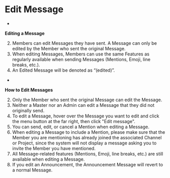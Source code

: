# Edit Message

 

 

*

**Editing a Message**
   

   2. Members can edit Messages they have sent. A Message can only be edited by the Member who sent the original Message.
 4. When editing Messages, Members can use the same Features as regularly available when sending Messages (Mentions, Emoji, line breaks, etc.). 
 6. An Edited Message will be denoted as “(edited)”.
     
  


  

 

*

**How to Edit Messages**
   

   2. Only the Member who sent the original Message can edit the Message. 
  2. Neither a Master nor an Admin can edit a Message that they did not originally send. 
  6. To edit a Message, hover over the Message you want to edit and click the menu button at the far right, then click "Edit message".
 8. You can send, edit, or cancel a Mention when editing a Message.
 10. When editing a Message to include a Mention, please make sure that the Member you are mentioning has already joined the associated Channel or Project, since the system will not display a message asking you to invite the Member you have mentioned. 
 12. All Message-related features (Mentions, Emoji, line breaks, etc.) are still available when editing a Message. 
 14. If you edit an Announcement, the Announcement Message will revert to a normal Message.
  